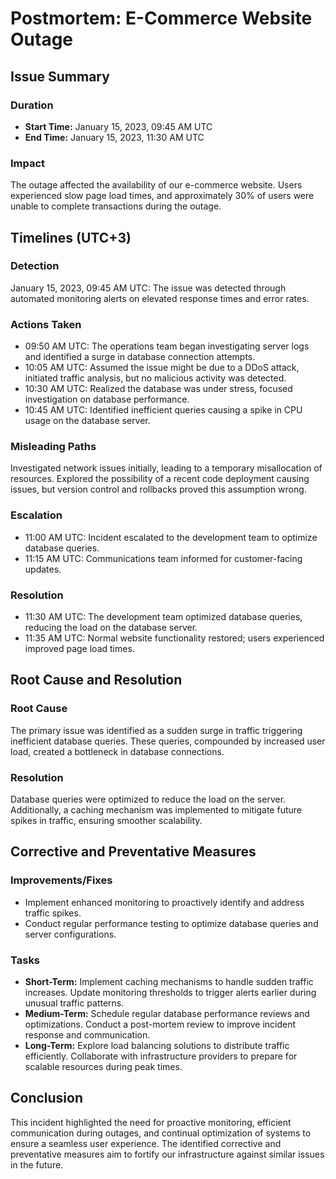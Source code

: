 # Postmortem: E-Commerce Website Outage

## Issue Summary
### Duration
- **Start Time:** January 15, 2023, 09:45 AM UTC
- **End Time:** January 15, 2023, 11:30 AM UTC

### Impact
The outage affected the availability of our e-commerce website. Users experienced slow page load times, and approximately 30% of users were unable to complete transactions during the outage.

## Timelines (UTC+3)
### Detection
January 15, 2023, 09:45 AM UTC: The issue was detected through automated monitoring alerts on elevated response times and error rates.

### Actions Taken
- 09:50 AM UTC: The operations team began investigating server logs and identified a surge in database connection attempts.
- 10:05 AM UTC: Assumed the issue might be due to a DDoS attack, initiated traffic analysis, but no malicious activity was detected.
- 10:30 AM UTC: Realized the database was under stress, focused investigation on database performance.
- 10:45 AM UTC: Identified inefficient queries causing a spike in CPU usage on the database server.

### Misleading Paths
Investigated network issues initially, leading to a temporary misallocation of resources. Explored the possibility of a recent code deployment causing issues, but version control and rollbacks proved this assumption wrong.

### Escalation
- 11:00 AM UTC: Incident escalated to the development team to optimize database queries.
- 11:15 AM UTC: Communications team informed for customer-facing updates.

### Resolution
- 11:30 AM UTC: The development team optimized database queries, reducing the load on the database server.
- 11:35 AM UTC: Normal website functionality restored; users experienced improved page load times.

## Root Cause and Resolution
### Root Cause
The primary issue was identified as a sudden surge in traffic triggering inefficient database queries. These queries, compounded by increased user load, created a bottleneck in database connections.

### Resolution
Database queries were optimized to reduce the load on the server. Additionally, a caching mechanism was implemented to mitigate future spikes in traffic, ensuring smoother scalability.

## Corrective and Preventative Measures
### Improvements/Fixes
- Implement enhanced monitoring to proactively identify and address traffic spikes.
- Conduct regular performance testing to optimize database queries and server configurations.

### Tasks
- **Short-Term:** Implement caching mechanisms to handle sudden traffic increases. Update monitoring thresholds to trigger alerts earlier during unusual traffic patterns.
- **Medium-Term:** Schedule regular database performance reviews and optimizations. Conduct a post-mortem review to improve incident response and communication.
- **Long-Term:** Explore load balancing solutions to distribute traffic efficiently. Collaborate with infrastructure providers to prepare for scalable resources during peak times.

## Conclusion
This incident highlighted the need for proactive monitoring, efficient communication during outages, and continual optimization of systems to ensure a seamless user experience. The identified corrective and preventative measures aim to fortify our infrastructure against similar issues in the future.
